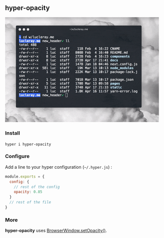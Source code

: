 ## hyper-opacity

![Demo](demo.gif)

### Install

`hyper i hyper-opacity`

### Configure

Add a line to your hyper configuration (`~/.hyper.js`) :

```js
module.exports = {
  config: {
    // rest of the config
    opacity: 0.85
  }
  // rest of the file
}
```

### More

**hyper-opacity** uses [BrowserWindow.setOpacity()](https://electronjs.org/docs/api/browser-window#winsetopacityopacity-windows-macos).
